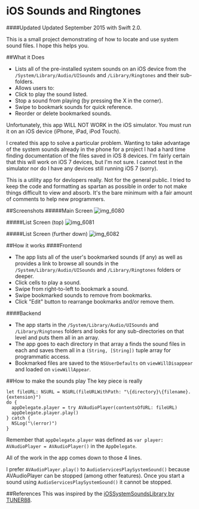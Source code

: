 iOS Sounds and Ringtones
=====================
####Updated
Updated September 2015 with Swift 2.0.

This is a small project demonstrating of how to locate and use system sound files.  I hope this helps you.

##What it Does
- Lists all of the pre-installed system sounds on an iOS device from the `/System/Library/Audio/UISounds` and `/Library/Ringtones` and their sub-folders.
- Allows users to:
 - Click to play the sound listed.
 - Stop a sound from playing (by pressing the X in the corner).
 - Swipe to bookmark sounds for quick reference.
 - Reorder or delete bookmarked sounds.

Unfortunately, this app WILL NOT WORK in the iOS simulator.  You must run it on an iOS device (iPhone, iPad, iPod Touch).

I created this app to solve a particular problem.  Wanting to take advantage of the system sounds already in the phone for a project I had a hard time finding documentation of the files saved in iOS 8 devices.  I'm fairly certain that this will work on iOS 7 devices, but I'm not sure.  I cannot test in the simulator nor do I have any devices still running iOS 7 (sorry).

This is a utility app for devlopers really.  Not for the general public.  I tried to keep the code and formatting as spartan as possible in order to not make things difficult to view and absorb.  It's the bare minimum with a fair amount of comments to help new programmers.

##Screenshots
#####Main Screen
![img_6080](https://cloud.githubusercontent.com/assets/5307697/7855402/5519744c-04ef-11e5-9012-04913a20ec0c.PNG)

#####List Screen (top)
![img_6081](https://cloud.githubusercontent.com/assets/5307697/7855404/5ac8b164-04ef-11e5-853e-26fe444f806c.PNG)

#####List Screen (further down)
![img_6082](https://cloud.githubusercontent.com/assets/5307697/7855407/5fc03174-04ef-11e5-961e-9a02e94871c0.PNG)

##How it works
####Frontend
- The app lists all of the user's bookmarked sounds (if any) as well as provides a link to browse all sounds in the `/System/Library/Audio/UISounds` and `/Library/Ringtones` folders or deeper.
- Click cells to play a sound.
- Swipe from right-to-left to bookmark a sound.
- Swipe bookmarked sounds to remove from bookmarks.
- Click "Edit" button to rearrange bookmarks and/or remove them.

####Backend
- The app starts in the `/System/Library/Audio/UISounds` and `/Library/Ringtones` folders and looks for any sub-directories on that level and puts them all in an array.  
- The app goes to each directory in that array a finds the sound files in each and saves them all in a `(String, [String])` tuple array for programmatic access.
- Bookmarked files are saved to the `NSUserDefaults` on `viewWillDisappear` and loaded on `viewWillAppear`.


##How to make the sounds play
The key piece is really
````
let fileURL: NSURL = NSURL(fileURLWithPath: "\{directory}\{filename}.{extension}")
do {
  appDelegate.player = try AVAudioPlayer(contentsOfURL: fileURL)
  appDelegate.player.play()
} catch {
  NSLog("\(error)")
}
````
Remember that `appDelegate.player` was defined as `var player: AVAudioPlayer = AVAudioPlayer()` in the `AppDelegate`.

All of the work in the app comes down to those 4 lines.

I prefer `AVAudioPlayer.play()` to `AudioServicesPlaySystemSound()` because AVAudioPlayer can be stopped (among other features).  Once you start a sound using `AudioServicesPlaySystemSound()` it cannot be stopped.

##References
This was inspired by the [iOSSystemSoundsLibrary by TUNER88](https://github.com/TUNER88/iOSSystemSoundsLibrary).
